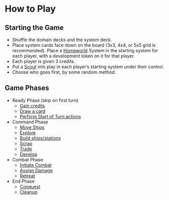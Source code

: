 # How to Play

## Starting the Game

- Shuffle the domain decks and the system deck. 
- Place system cards face down on the board (3x3, 4x4, or 5x5 grid is recommended). Place a [Homeworld](https://www.starcomgame.com/card-database?selectedCard=Homeworld) System in the starting system for each player, with a development token on it for that player.
- Each player is given 3 credits.
- Put a [Scout](https://www.starcomgame.com/card-database?selectedCard=Scout) into play in each player’s starting system under their control.
- Choose who goes first, by some random method.

## Game Phases

- Ready Phase (skip on first turn)
  - [Gain credits](/play/ready.html#gain-credits)
  - [Draw a card](/play/ready.html#draw-a-card)
  - [Perform Start of Turn actions](/play/ready.html#perform-start-of-turn-actions)
- Command Phase
  - [Move Ships](/play/command.html#move-ships)
  - [Explore](/play/command.html#explore)
  - [Build ships/stations](/play/command.html#build-ships-stations)
  - [Scrap](/play/command.html#scrap)
  - [Trade](/play/command.html#trade)
  - [Develop](/play/command.html#develop)
- Combat Phase
  - [Initiate Combat](/play/combat.html#initiate-combat)
  - [Assign Damage](/play/combat.html#assign-damage)
  - [Retreat](/play/combat.html#retreat)
- End Phase
  - [Conquest](/play/end.html#conquest)
  - [Cleanup](/play/end.html#cleanup)

